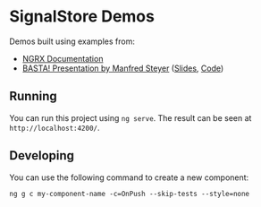 # SignalStore Demos

Demos built using examples from:

- [NGRX Documentation](https://ngrx.io/guide/signals/signal-store)
- [BASTA! Presentation by Manfred Steyer](https://www.angulararchitects.io/en/presentations/leveraging-the-new-ngrx-signal-store-2/) ([Slides](https://speakerdeck.com/manfredsteyer/the-new-ngrx-signal-store-for-angular-3-plus-n-flavors), [Code](https://github.com/manfredsteyer/standalone-example-cli/tree/arc-signal-store-2))

## Running

You can run this project using `ng serve`. The result can be seen at `http://localhost:4200/`.

## Developing

You can use the following command to create a new component:

```
ng g c my-component-name -c=OnPush --skip-tests --style=none
```

